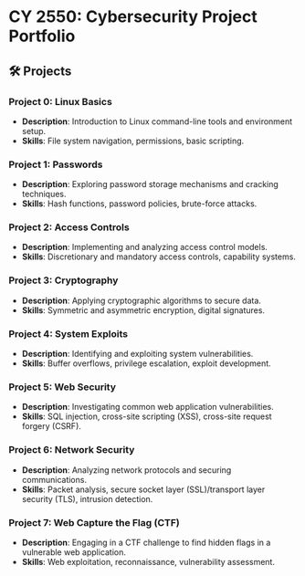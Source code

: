 # CY 2550: Cybersecurity Project Portfolio

## 🛠️ Projects

### Project 0: Linux Basics
- **Description**: Introduction to Linux command-line tools and environment setup.
- **Skills**: File system navigation, permissions, basic scripting.

### Project 1: Passwords
- **Description**: Exploring password storage mechanisms and cracking techniques.
- **Skills**: Hash functions, password policies, brute-force attacks.

### Project 2: Access Controls
- **Description**: Implementing and analyzing access control models.
- **Skills**: Discretionary and mandatory access controls, capability systems.

### Project 3: Cryptography
- **Description**: Applying cryptographic algorithms to secure data.
- **Skills**: Symmetric and asymmetric encryption, digital signatures.

### Project 4: System Exploits
- **Description**: Identifying and exploiting system vulnerabilities.
- **Skills**: Buffer overflows, privilege escalation, exploit development.

### Project 5: Web Security
- **Description**: Investigating common web application vulnerabilities.
- **Skills**: SQL injection, cross-site scripting (XSS), cross-site request forgery (CSRF).

### Project 6: Network Security
- **Description**: Analyzing network protocols and securing communications.
- **Skills**: Packet analysis, secure socket layer (SSL)/transport layer security (TLS), intrusion detection.

### Project 7: Web Capture the Flag (CTF)
- **Description**: Engaging in a CTF challenge to find hidden flags in a vulnerable web application.
- **Skills**: Web exploitation, reconnaissance, vulnerability assessment.
